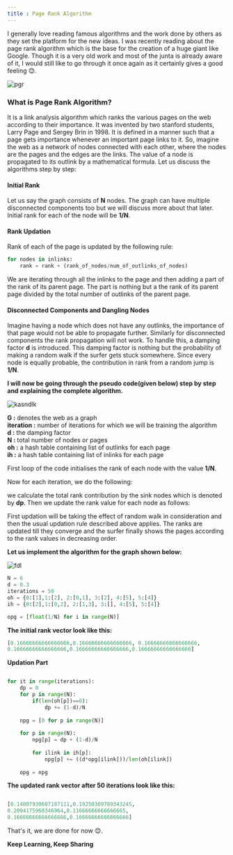 ```yaml
---
title : Page Rank Algorithm
---
```


I generally love reading famous algorithms and the work done by others as they set the platform for the new ideas. I was recently reading about the page rank algorithm which is the base for the creation of a huge giant like Google. Though it is a very old work and most of the junta is already aware of it, I would still like to go through it once again as it certainly gives a good feeling 😊.

![pgr](https://studywarehouse.com/wp-content/uploads/2019/01/SEO-Metrics-Everything-you-should-know-about.jpg)

### What is Page Rank Algorithm?
It is a link analysis algorithm which ranks the various pages on the web according to their importance. It was invented by two stanford students, Larry Page and Sergey Brin in 1998. It is defined in a manner such that a page gets importance whenever an important page links to it. So, imagine the web as a network of nodes connected with each other, where the nodes are the pages and the edges are the links. The value of a node is propagated to its outlink by a mathematical formula. Let us discuss the algorithms step by step:


#### Initial Rank
Let us say the graph consists of **N** nodes. The graph can have multiple disconnected components too but we will discuss more about that later. Initial rank for each of the node will be **1/N**.

#### Rank Updation
Rank of each of the page is updated by the following rule:

```python
for nodes in inlinks:
    rank = rank + (rank_of_nodes/num_of_outlinks_of_nodes)
```

We are iterating through all the inlinks to the page and then adding a part of the rank of its parent page. The part is nothing but a the rank of its parent page divided by the total number of outlinks of the parent page.


#### Disconnected Components and Dangling Nodes
Imagine having a node which does not have any outlinks, the importance of that page would not be able to propagate further. Similarly for disconnected components the rank propagation will not work. To handle this, a damping factor **d** is introduced. This damping factor is nothing but the probability of making a random walk if the surfer gets stuck somewhere. Since every node is equally probable, the contribution in rank from a random jump is **1/N**.


**I will now be going through the pseudo code(given below) step by step and explaining the complete algorithm.**

![kasndlk](https://1.bp.blogspot.com/--6pKRzP5MwE/Xe93OrMoVtI/AAAAAAAAQKo/smekZZZofS4cMG5DRg96p2w3UX5rhD-iACLcBGAsYHQ/s1600/Screenshot%2B2019-12-10%2Bat%2B4.14.53%2BPM.png)

**G :** denotes the web as a graph <br/>
**iteration :** number of iterations for which we will be training the algorithm <br/>
**d :** the damping factor <br/>
**N :** total number of nodes or pages <br/>
**oh :** a hash table containing list of outlinks for each page <br/>
**ih :** a hash table containing list of inlinks for each page <br/>

First loop of the code initialises the rank of each node with the value **1/N**.

Now for each iteration, we do the following:

we calculate the total rank contribution by the sink nodes which is denoted by **dp**. Then we update the rank value for each node as follows:

First updation will be taking the effect of random walk in consideration and then the usual updation rule described above applies. The ranks are updated till they converge and the surfer finally shows the pages according to the rank values in decreasing order.


**Let us implement the algorithm for the graph shown below:**

![fdl](https://i0.wp.com/www.techiedelight.com/wp-content/uploads/2016/11/Directed-Graph.png?zoom=2.625&resize=350%2C309&ssl=1)


```python
N = 6
d = 0.3 
iterations = 50
oh = {0:[1],1:[2], 2:[0,1], 3:[2], 4:[5], 5:[4]}
ih = {0:[2],1:[0,2], 2:[1,3], 3:[], 4:[5], 5:[4]}
```

```python
opg = [float(1/N) for i in range(N)]
```

**The initial rank vector look like this:**

```python
[0.16666666666666666,0.16666666666666666, 0.16666666666666666, 
0.16666666666666666,0.16666666666666666,0.16666666666666666]
```

**Updation Part**

```python

for it in range(iterations):
    dp = 0
    for p in range(N):
        if(len(oh[p])==0):
            dp += (1-d)/N      
            
    npg = [0 for p in range(N)]
    
    for p in range(N):
        npg[p] = dp + (1-d)/N
        
        for ilink in ih[p]:
            npg[p] += ((d*opg[ilink]))/len(oh[ilink])
    
    opg = npg   

```

**The updated rank vector after 50 iterations look like this:**

```python

[0.14807930607187111,0.19250309789343245,
0.2094175960346964,0.11666666666666665,
0.16666666666666666,0.16666666666666666]

```

That's it, we are done for now 😊.

**Keep Learning, Keep Sharing**
